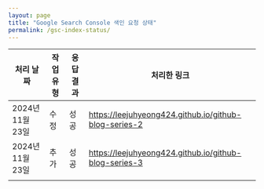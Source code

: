 ```yaml
---
layout: page
title: "Google Search Console 색인 요청 상태"
permalink: /gsc-index-status/
---
```


| 처리 날짜   | 작업 유형   | 응답 결과   | 처리한 링크                                                      |
|------------|------------|-------------|------------------------------------------------------------------|
| <span title="11시 38분 19초">2024년 11월 23일</span> | 수정 | <span title="N/A - 요청이 정상적으로 처리되었습니다. (반환코드: 200)">성공</span> | https://leejuhyeong424.github.io/github-blog-series-2 |
| <span title="11시 29분 4초">2024년 11월 23일</span> | 추가 | <span title="N/A - 요청이 정상적으로 처리되었습니다. (반환코드: 200)">성공</span> | https://leejuhyeong424.github.io/github-blog-series-3 |
|  |  |  |  |

